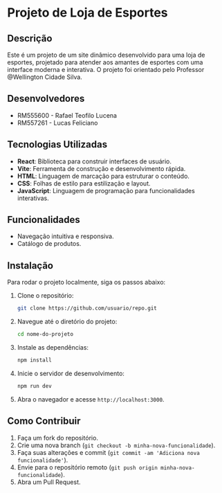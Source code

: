 # Projeto de Loja de Esportes

## Descrição

Este é um projeto de um site dinâmico desenvolvido para uma loja de esportes, projetado para atender aos amantes de esportes com uma interface moderna e interativa. O projeto foi orientado pelo Professor @Wellington Cidade Silva.

## Desenvolvedores

- RM555600 - Rafael Teofilo Lucena
- RM557261 - Lucas Feliciano

## Tecnologias Utilizadas

- **React**: Biblioteca para construir interfaces de usuário.
- **Vite**: Ferramenta de construção e desenvolvimento rápida.
- **HTML**: Linguagem de marcação para estruturar o conteúdo.
- **CSS**: Folhas de estilo para estilização e layout.
- **JavaScript**: Linguagem de programação para funcionalidades interativas.

## Funcionalidades

- Navegação intuitiva e responsiva.
- Catálogo de produtos.

## Instalação

Para rodar o projeto localmente, siga os passos abaixo:

1. Clone o repositório:

    ```bash
    git clone https://github.com/usuario/repo.git
    ```

2. Navegue até o diretório do projeto:

    ```bash
    cd nome-do-projeto
    ```

3. Instale as dependências:

    ```bash
    npm install
    ```

4. Inicie o servidor de desenvolvimento:

    ```bash
    npm run dev
    ```

5. Abra o navegador e acesse `http://localhost:3000`.

## Como Contribuir

1. Faça um fork do repositório.
2. Crie uma nova branch (`git checkout -b minha-nova-funcionalidade`).
3. Faça suas alterações e commit (`git commit -am 'Adiciona nova funcionalidade'`).
4. Envie para o repositório remoto (`git push origin minha-nova-funcionalidade`).
5. Abra um Pull Request.
